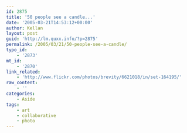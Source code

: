 ```yaml
---
id: 2875
title: '50 people see a candle...'
date: '2005-03-21T14:53:12+00:00'
author: Kellan
layout: post
guid: 'http://lm.quxx.info/?p=2875'
permalink: /2005/03/21/50-people-see-a-candle/
typo_id:
    - '2873'
mt_id:
    - '2870'
link_related:
    - 'http://www.flickr.com/photos/brevity/6621018/in/set-164195/'
raw_content:
    - ''
categories:
    - Aside
tags:
    - art
    - collaborative
    - photo
---
```


